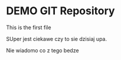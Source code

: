 # DEMO GIT Repository

This is the first file 


SUper jest ciekawe czy to sie dzisiaj upa. 

Nie wiadomo co z tego bedze 

